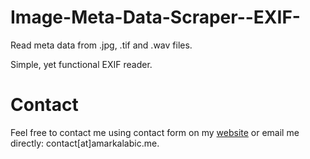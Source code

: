 # Image-Meta-Data-Scraper--EXIF-
Read meta data from .jpg, .tif and .wav files. 

Simple, yet functional EXIF reader.

# Contact

Feel free to contact me using contact form on my [website](http://amarkalabic.me) or email me directly: contact[at]amarkalabic.me.


